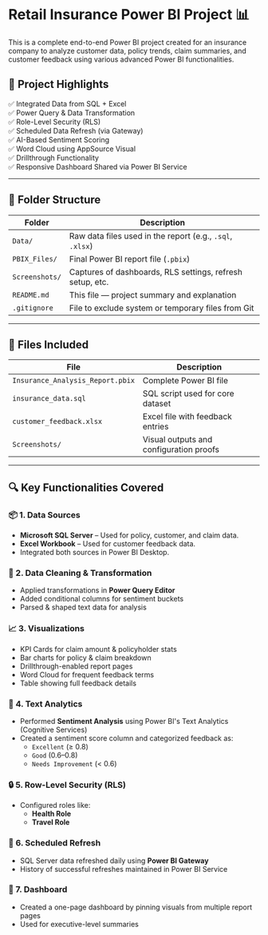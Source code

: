 # Retail Insurance Power BI Project 📊

This is a complete end-to-end Power BI project created for an insurance company to analyze customer data, policy trends, claim summaries, and customer feedback using various advanced Power BI functionalities.

## 🚀 Project Highlights

✅ Integrated Data from SQL + Excel  
✅ Power Query & Data Transformation  
✅ Role-Level Security (RLS)  
✅ Scheduled Data Refresh (via Gateway)  
✅ AI-Based Sentiment Scoring  
✅ Word Cloud using AppSource Visual  
✅ Drillthrough Functionality  
✅ Responsive Dashboard Shared via Power BI Service

---

## 📁 Folder Structure

| Folder              | Description                                                  |
|---------------------|--------------------------------------------------------------|
| `Data/`             | Raw data files used in the report (e.g., `.sql`, `.xlsx`)    |
| `PBIX_Files/`       | Final Power BI report file (`.pbix`)                         |
| `Screenshots/`      | Captures of dashboards, RLS settings, refresh setup, etc.    |
| `README.md`         | This file — project summary and explanation                  |
| `.gitignore`        | File to exclude system or temporary files from Git           |

---

## 📂 Files Included

| File                        | Description                                 |
|-----------------------------|---------------------------------------------|
| `Insurance_Analysis_Report.pbix` | Complete Power BI file                |
| `insurance_data.sql`             | SQL script used for core dataset     |
| `customer_feedback.xlsx`         | Excel file with feedback entries     |
| `Screenshots/`                   | Visual outputs and configuration proofs |

---

## 🔍 Key Functionalities Covered

### 📦 1. Data Sources
- **Microsoft SQL Server** – Used for policy, customer, and claim data.
- **Excel Workbook** – Used for customer feedback data.
- Integrated both sources in Power BI Desktop.

### 🧹 2. Data Cleaning & Transformation
- Applied transformations in **Power Query Editor**
- Added conditional columns for sentiment buckets
- Parsed & shaped text data for analysis

### 📈 3. Visualizations
- KPI Cards for claim amount & policyholder stats
- Bar charts for policy & claim breakdown
- Drillthrough-enabled report pages
- Word Cloud for frequent feedback terms
- Table showing full feedback details

### 🧠 4. Text Analytics
- Performed **Sentiment Analysis** using Power BI's Text Analytics (Cognitive Services)
- Created a sentiment score column and categorized feedback as:
  - `Excellent` (≥ 0.8)
  - `Good` (0.6–0.8)
  - `Needs Improvement` (< 0.6)
    
### 🔒 5. Row-Level Security (RLS)
- Configured roles like:
  - **Health Role**
  - **Travel Role**

### 🔁 6. Scheduled Refresh
- SQL Server data refreshed daily using **Power BI Gateway**
- History of successful refreshes maintained in Power BI Service

### 🧾 7. Dashboard
- Created a one-page dashboard by pinning visuals from multiple report pages
- Used for executive-level summaries
